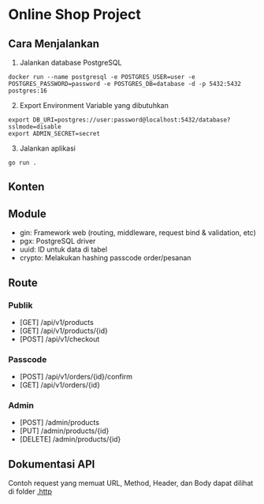 # Online Shop Project

## Cara Menjalankan
1. Jalankan database PostgreSQL

```
docker run --name postgresql -e POSTGRES_USER=user -e POSTGRES_PASSWORD=password -e POSTGRES_DB=database -d -p 5432:5432 postgres:16
```

2. Export Environment Variable yang dibutuhkan

```
export DB_URI=postgres://user:password@localhost:5432/database?sslmode=disable
export ADMIN_SECRET=secret
```

3. Jalankan aplikasi

```
go run .
```

## Konten

## Module
- gin: Framework web (routing, middleware, request bind & validation, etc)
- pgx: PostgreSQL driver
- uuid: ID untuk data di tabel
- crypto: Melakukan hashing passcode order/pesanan

## Route
### Publik
- [GET] /api/v1/products
- [GET] /api/v1/products/{id}
- [POST] /api/v1/checkout

### Passcode
- [POST] /api/v1/orders/{id}/confirm
- [GET] /api/v1/orders/{id}

### Admin
- [POST] /admin/products
- [PUT] /admin/products/{id}
- [DELETE] /admin/products/{id}

## Dokumentasi API
Contoh request yang memuat URL, Method, Header, dan Body dapat dilihat di folder [.http](.http)
